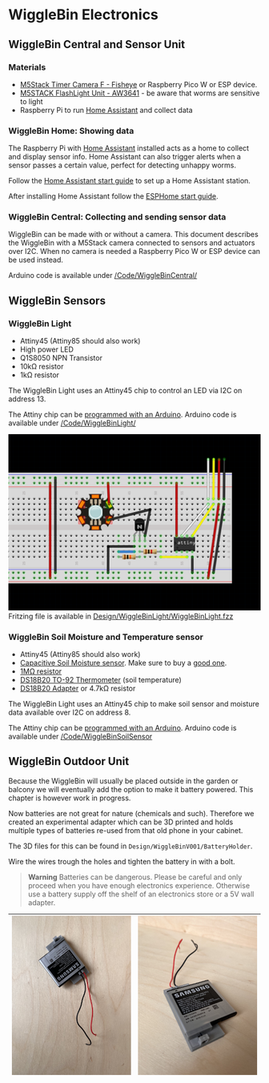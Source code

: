 # WiggleBin Electronics

## WiggleBin Central and Sensor Unit

### Materials
- [M5Stack Timer Camera F - Fisheye](https://www.tinytronics.nl/shop/en/platforms-and-systems/m5stack/camera/m5stack-timer-camera-f-fisheye) or Raspberry Pico W or ESP device.
- [M5STACK FlashLight Unit - AW3641](https://www.tinytronics.nl/shop/en/platforms-and-systems/m5stack/unit/m5stack-flashlight-unit-aw3641) - be aware that worms are sensitive to light
- Raspberry Pi to run [Home Assistant](https://webthings.io) and collect data

### WiggleBin Home: Showing data

The Raspberry Pi with [Home Assistant](https://webthings.io) installed acts as a home to collect and display sensor info. Home Assistant can also trigger alerts when a sensor passes a certain value, perfect for detecting unhappy worms.

Follow the [Home Assistant start guide](https://www.home-assistant.io/installation/) to set up a Home Assistant station.

After installing Home Assistant follow the [ESPHome start guide](https://esphome.io/guides/getting_started_hassio.html).

### WiggleBin Central: Collecting and sending sensor data

WiggleBin can be made with or without a camera. This document describes the WiggleBin with a M5Stack camera connected to sensors and actuators over I2C. When no camera is needed a Raspberry Pico W or ESP device can be used instead.

Arduino code is available under [/Code/WiggleBinCentral/](/Code/WiggleBinCentral/)

<!-- Add HomeAssistant config to show camera feed -->

## WiggleBin Sensors

### WiggleBin Light

- Attiny45 (Attiny85 should also work)
- High power LED
- Q1S8050 NPN Transistor
- 10kΩ resistor
- 1kΩ resistor

The WiggleBin Light uses an Attiny45 chip to control an LED via I2C on address 13.

The Attiny chip can be [programmed with an Arduino](https://www.instructables.com/Program-an-ATtiny44458485-with-Arduino/). Arduino code is available under [/Code/WiggleBinLight/](/Code/WiggleBinLight/)

![](Design/WiggleBinLight/WiggleBinLight.png)
Fritzing file is available in [Design/WiggleBinLight/WiggleBinLight.fzz](Design/WiggleBinLight/WiggleBinLight.fzz)

<!-- Add HomeAssistant config to get data -->

### WiggleBin Soil Moisture and Temperature sensor
- Attiny45 (Attiny85 should also work)
- [Capacitive Soil Moisture sensor](https://www.tinytronics.nl/shop/en/sensors/liquid/capacitive-soil-moisture-sensor-module-with-cable). Make sure to buy a [good one](https://www.youtube.com/watch?v=IGP38bz-K48).
- [1MΩ resistor](https://www.tinytronics.nl/shop/en/components/resistors/resistors/1m%CF%89-resistor)
- [DS18B20 TO-92 Thermometer](https://www.tinytronics.nl/shop/en/sensors/temperature/ds18b20-to-92-thermometer-temperature-sensor-with-cable-waterproof-high-temperature-1m) (soil temperature)
- [DS18B20 Adapter](https://www.tinytronics.nl/shop/en/sensors/temperature/ds18b20-adapter) or 4.7kΩ resistor

The WiggleBin Light uses an Attiny45 chip to make soil sensor and moisture data available over I2C on address 8.

<!-- ![](Design/HelloWormBreadboardFritzing.png)

Fritzing file is available in [Design/HelloWorm.fzz](Design/HelloWorm.fzz) -->

The Attiny chip can be [programmed with an Arduino](https://www.instructables.com/Program-an-ATtiny44458485-with-Arduino/). Arduino code is available under [/Code/WiggleBinSoilSensor](/Code/WiggleBinSoilSensor)

## WiggleBin Outdoor Unit

Because the WiggleBin will usually be placed outside in the garden or balcony we will eventually add the option to make it battery powered. This chapter is however work in progress.

Now batteries are not great for nature (chemicals and such). Therefore we created an experimental adapter which can be 3D printed and holds multiple types of batteries re-used from that old phone in your cabinet.

The 3D files for this can be found in `Design/WiggleBinV001/BatteryHolder`.

Wire the wires trough the holes and tighten the battery in with a bolt.

> **Warning**
> Batteries can be dangerous. Please be careful and only proceed when you have enough electronics experience. Otherwise use a battery supply off the shelf of an electronics store or a 5V wall adapter.

| ![](Images/WiggleBinV001/BatteryHolder/BatteryHolder_Top.jpg) | ![](Images/WiggleBinV001/BatteryHolder/BatteryHolder_Side.jpg) | 
|-|-|